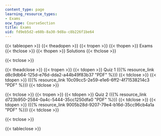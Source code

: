 ```yaml
---
content_type: page
learning_resource_types:
- Exams
ocw_type: CourseSection
title: Exams
uid: fd9eb5d2-e60b-8a30-9d8a-c8b226f1be64
---
```


{{< tableopen >}}
{{< theadopen >}}
{{< tropen >}}
{{< thopen >}}
Exams
{{< thclose >}}
{{< thopen >}}
Solutions
{{< thclose >}}

{{< trclose >}}

{{< theadclose >}}
{{< tropen >}}
{{< tdopen >}}
Quiz 1 ({{% resource_link d8c9db64-125d-e76d-dda2-a44b49f83b37 "PDF" %}})
{{< tdclose >}}
{{< tdopen >}}
({{% resource_link 10c09cc5-2e59-e1e6-6ff2-4f71538214c3 "PDF" %}})
{{< tdclose >}}

{{< trclose >}}
{{< tropen >}}
{{< tdopen >}}
Quiz 2 ({{% resource_link d723b950-2584-0a4c-5444-35cc1250dfa0 "PDF" %}})
{{< tdclose >}}
{{< tdopen >}}
({{% resource_link 9005b28d-9207-79e4-b16d-35cc96cb4a1a "PDF" %}})
{{< tdclose >}}

{{< trclose >}}

{{< tableclose >}}